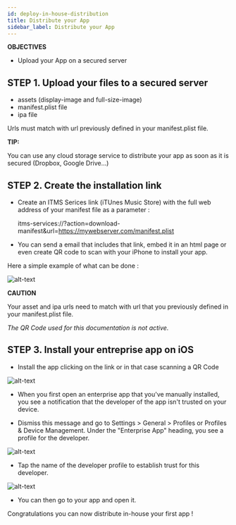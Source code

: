 ```yaml
---
id: deploy-in-house-distribution
title: Distribute your App
sidebar_label: Distribute your App
---
```



<div class = "objectives">
<b>OBJECTIVES</b>

* Upload your App on a secured server
</div>

## STEP 1. Upload your files to a secured server

* assets (display-image and full-size-image)
* manifest.plist file
* ipa file

Urls must match with url previously defined in your manifest.plist file.

<div class = "tips">
<b>TIP:</b>

You can use any cloud storage service to distribute your app as soon as it is secured (Dropbox, Google Drive...)
</div>

## STEP 2. Create the installation link

* Create an ITMS Serices link (iTUnes Music Store) with the full web address of your manifest file as a parameter :

    itms-services://?action=download-manifest&url=https://mywebserver.com/manifest.plist
    
    

* You can send a email that includes that link, embed it in an html page or even create QR code to scan with your iPhone to install your app.

Here a simple example of what can be done :

![alt-text](assets/deploy-in-house/Contact-demo-app-install.png)<div class = "caution">
<b>CAUTION</b>

Your asset and ipa urls need to match with url that you previously defined in your manifest.plist file. </div> 

<i>The QR Code used for this documentation is not active.</i>

## STEP 3. Install your entreprise app on iOS

* Install the app clicking on the link or in that case scanning a QR Code

![alt-text](assets/deploy-in-house/Scan-and-install.png)

* When you first open an enterprise app that you've manually installed, you see a notification that the developer of the app isn't trusted on your device.

* Dismiss this message and go to Settings > General > Profiles or Profiles & Device Management. Under the "Enterprise App" heading, you see a profile for the developer.

![alt-text](assets/deploy-in-house/Untrust-developer.png)

* Tap the name of the developer profile to establish trust for this developer.

![alt-text](assets/deploy-in-house/Trust-confirmation.png)

* You can then go to your app and open it.

Congratulations you can now distribute in-house your first app !